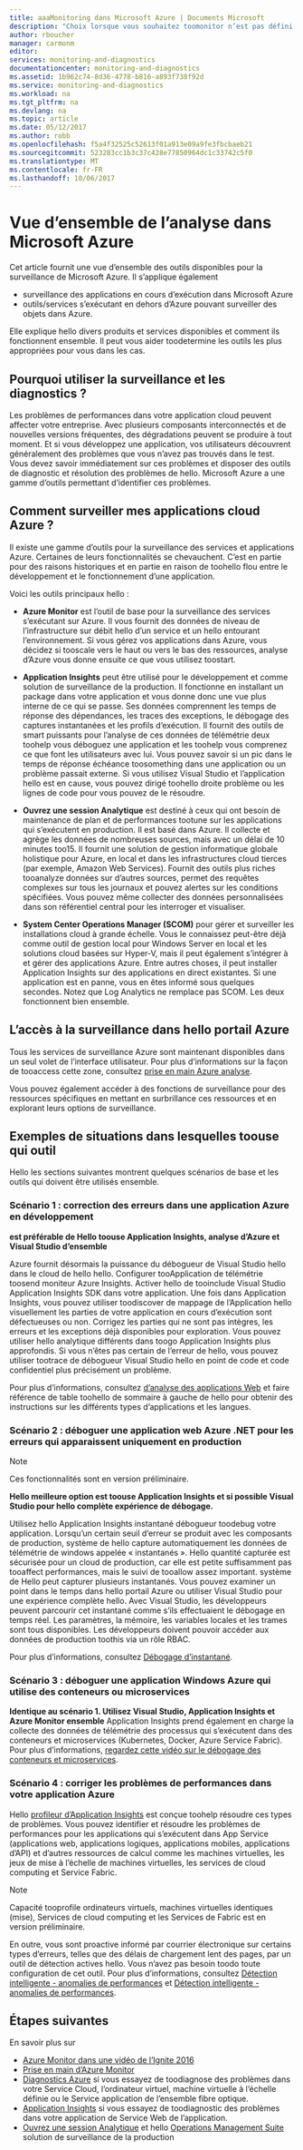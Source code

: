 ```yaml
---
title: aaaMonitoring dans Microsoft Azure | Documents Microsoft
description: "Choix lorsque vous souhaitez toomonitor n’est pas défini dans Microsoft Azure. Azure Monitor, Application Insights Log Analytics"
author: rboucher
manager: carmonm
editor: 
services: monitoring-and-diagnostics
documentationcenter: monitoring-and-diagnostics
ms.assetid: 1b962c74-8d36-4778-b816-a893f738f92d
ms.service: monitoring-and-diagnostics
ms.workload: na
ms.tgt_pltfrm: na
ms.devlang: na
ms.topic: article
ms.date: 05/12/2017
ms.author: robb
ms.openlocfilehash: f5a4f32525c52613f01a913e09a9fe3fbcbaeb21
ms.sourcegitcommit: 523283cc1b3c37c428e77850964dc1c33742c5f0
ms.translationtype: MT
ms.contentlocale: fr-FR
ms.lasthandoff: 10/06/2017
---
```

# <a name="overview-of-monitoring-in-microsoft-azure"></a>Vue d’ensemble de l’analyse dans Microsoft Azure
Cet article fournit une vue d’ensemble des outils disponibles pour la surveillance de Microsoft Azure. Il s’applique également
- surveillance des applications en cours d’exécution dans Microsoft Azure 
- outils/services s’exécutant en dehors d’Azure pouvant surveiller des objets dans Azure. 

Elle explique hello divers produits et services disponibles et comment ils fonctionnent ensemble. Il peut vous aider toodetermine les outils les plus appropriées pour vous dans les cas.  

## <a name="why-use-monitoring-and-diagnostics"></a>Pourquoi utiliser la surveillance et les diagnostics ?

Les problèmes de performances dans votre application cloud peuvent affecter votre entreprise. Avec plusieurs composants interconnectés et de nouvelles versions fréquentes, des dégradations peuvent se produire à tout moment. Et si vous développez une application, vos utilisateurs découvrent généralement des problèmes que vous n’avez pas trouvés dans le test. Vous devez savoir immédiatement sur ces problèmes et disposer des outils de diagnostic et résolution des problèmes de hello. Microsoft Azure a une gamme d’outils permettant d’identifier ces problèmes.

## <a name="how-do-i-monitor-my-azure-cloud-apps"></a>Comment surveiller mes applications cloud Azure ?

Il existe une gamme d’outils pour la surveillance des services et applications Azure. Certaines de leurs fonctionnalités se chevauchent. C’est en partie pour des raisons historiques et en partie en raison de toohello flou entre le développement et le fonctionnement d’une application. 

Voici les outils principaux hello :

-   **Azure Monitor** est l’outil de base pour la surveillance des services s’exécutant sur Azure. Il vous fournit des données de niveau de l’infrastructure sur débit hello d’un service et un hello entourant l’environnement. Si vous gérez vos applications dans Azure, vous décidez si tooscale vers le haut ou vers le bas des ressources, analyse d’Azure vous donne ensuite ce que vous utilisez toostart.

-   **Application Insights** peut être utilisé pour le développement et comme solution de surveillance de la production. Il fonctionne en installant un package dans votre application et vous donne donc une vue plus interne de ce qui se passe. Ses données comprennent les temps de réponse des dépendances, les traces des exceptions, le débogage des captures instantanées et les profils d’exécution. Il fournit des outils de smart puissants pour l’analyse de ces données de télémétrie deux toohelp vous déboguez une application et les toohelp vous comprenez ce que font les utilisateurs avec lui. Vous pouvez savoir si un pic dans le temps de réponse échéance toosomething dans une application ou un problème passait externe. Si vous utilisez Visual Studio et l’application hello est en cause, vous pouvez dirigé toohello droite problème ou les lignes de code pour vous pouvez de le résoudre.  

-   **Ouvrez une session Analytique** est destiné à ceux qui ont besoin de maintenance de plan et de performances tootune sur les applications qui s’exécutent en production. Il est basé dans Azure. Il collecte et agrège les données de nombreuses sources, mais avec un délai de 10 minutes too15. Il fournit une solution de gestion informatique globale holistique pour Azure, en local et dans les infrastructures cloud tierces (par exemple, Amazon Web Services). Fournit des outils plus riches tooanalyze données sur d’autres sources, permet des requêtes complexes sur tous les journaux et pouvez alertes sur les conditions spécifiées.  Vous pouvez même collecter des données personnalisées dans son référentiel central pour les interroger et visualiser. 

-   **System Center Operations Manager (SCOM)** pour gérer et surveiller les installations cloud à grande échelle. Vous le connaissez peut-être déjà comme outil de gestion local pour Windows Server en local et les solutions cloud basées sur Hyper-V, mais il peut également s’intégrer à et gérer des applications Azure. Entre autres choses, il peut installer Application Insights sur des applications en direct existantes.  Si une application est en panne, vous en êtes informé sous quelques secondes. Notez que Log Analytics ne remplace pas SCOM. Les deux fonctionnent bien ensemble.  


## <a name="accessing-monitoring-in-hello-azure-portal"></a>L’accès à la surveillance dans hello portail Azure
Tous les services de surveillance Azure sont maintenant disponibles dans un seul volet de l’interface utilisateur. Pour plus d’informations sur la façon de tooaccess cette zone, consultez [prise en main Azure analyse](monitoring-get-started.md). 

Vous pouvez également accéder à des fonctions de surveillance pour des ressources spécifiques en mettant en surbrillance ces ressources et en explorant leurs options de surveillance. 

## <a name="examples-of-when-toouse-which-tool"></a>Exemples de situations dans lesquelles toouse qui outil 

Hello les sections suivantes montrent quelques scénarios de base et les outils qui doivent être utilisés ensemble. 

### <a name="scenario-1--fix-errors-in-an-azure-application-under-development"></a>Scénario 1 : correction des erreurs dans une application Azure en développement   

**est préférable de Hello toouse Application Insights, analyse d’Azure et Visual Studio d’ensemble**

Azure fournit désormais la puissance du débogueur de Visual Studio hello dans le cloud de hello hello. Configurer tooApplication de télémétrie toosend moniteur Azure Insights. Activer hello de tooinclude Visual Studio Application Insights SDK dans votre application. Une fois dans Application Insights, vous pouvez utiliser toodiscover de mappage de l’Application hello visuellement les parties de votre application en cours d’exécution sont défectueuses ou non. Corrigez les parties qui ne sont pas intègres, les erreurs et les exceptions déjà disponibles pour exploration. Vous pouvez utiliser hello analytique différents dans toogo Application Insights plus approfondis. Si vous n’êtes pas certain de l’erreur de hello, vous pouvez utiliser tootrace de débogueur Visual Studio hello en point de code et code confidentiel plus précisément un problème. 

Pour plus d’informations, consultez [d’analyse des applications Web](../application-insights/app-insights-azure-web-apps.md) et faire référence de table toohello de sommaire à gauche de hello pour obtenir des instructions sur les différents types d’applications et les langues.  

### <a name="scenario-2--debug-an-azure-net-web-application-for-errors-that-only-show-in-production"></a>Scénario 2 : déboguer une application web Azure .NET pour les erreurs qui apparaissent uniquement en production 

> [!NOTE]
> Ces fonctionnalités sont en version préliminaire. 

**Hello meilleure option est toouse Application Insights et si possible Visual Studio pour hello complète expérience de débogage.**

Utilisez hello Application Insights instantané débogueur toodebug votre application. Lorsqu’un certain seuil d’erreur se produit avec les composants de production, système de hello capture automatiquement les données de télémétrie de windows appelée « instantanés ». Hello quantité capturée est sécurisée pour un cloud de production, car elle est petite suffisamment pas tooaffect performances, mais le suivi de tooallow assez important.  système de Hello peut capturer plusieurs instantanés. Vous pouvez examiner un point dans le temps dans hello portail Azure ou utiliser Visual Studio pour une expérience complète hello. Avec Visual Studio, les développeurs peuvent parcourir cet instantané comme s’ils effectuaient le débogage en temps réel. Les paramètres, la mémoire, les variables locales et les trames sont tous disponibles. Les développeurs doivent pouvoir accéder aux données de production toothis via un rôle RBAC.  

Pour plus d’informations, consultez [Débogage d’instantané](../application-insights/app-insights-snapshot-debugger.md). 

### <a name="scenario-3--debug-an-azure-application-that-uses-containers-or-microservices"></a>Scénario 3 : déboguer une application Windows Azure qui utilise des conteneurs ou microservices 

**Identique au scénario 1. Utilisez Visual Studio, Application Insights et Azure Monitor ensemble** Application Insights prend également en charge la collecte des données de télémétrie des processus qui s’exécutent dans des conteneurs et microservices (Kubernetes, Docker, Azure Service Fabric). Pour plus d’informations, [regardez cette vidéo sur le débogage des conteneurs et microservices](https://go.microsoft.com/fwlink/?linkid=848184). 


### <a name="scenario-4--fix-performance-issues-in-your-azure-application"></a>Scénario 4 : corriger les problèmes de performances dans votre application Azure

Hello [profileur d’Application Insights](../application-insights/app-insights-profiler.md) est conçue toohelp résoudre ces types de problèmes. Vous pouvez identifier et résoudre les problèmes de performances pour les applications qui s’exécutent dans App Service (applications web, applications logiques, applications mobiles, applications d’API) et d’autres ressources de calcul comme les machines virtuelles, les jeux de mise à l’échelle de machines virtuelles, les services de cloud computing et Service Fabric. 

> [!NOTE]
> Capacité tooprofile ordinateurs virtuels, machines virtuelles identiques (mise), Services de cloud computing et les Services de Fabric est en version préliminaire.   

En outre, vous sont proactive informé par courrier électronique sur certains types d’erreurs, telles que des délais de chargement lent des pages, par un outil de détection actives hello.  Vous n’avez pas besoin toodo toute configuration de cet outil. Pour plus d’informations, consultez [Détection intelligente - anomalies de performances](../application-insights/app-insights-proactive-performance-diagnostics.md) et [Détection intelligente - anomalies de performances](https://azure.microsoft.com/blog/Enhancments-ApplicationInsights-SmartDetection/preview).



## <a name="next-steps"></a>Étapes suivantes
En savoir plus sur

* [Azure Monitor dans une vidéo de l’Ignite 2016](https://myignite.microsoft.com/videos/4977)
* [Prise en main d’Azure Monitor](monitoring-get-started.md)
* [Diagnostics Azure](../azure-diagnostics.md) si vous essayez de toodiagnose des problèmes dans votre Service Cloud, l’ordinateur virtuel, machine virtuelle à l’échelle définie ou le Service application de l’ensemble fibre optique.
* [Application Insights](https://azure.microsoft.com/documentation/services/application-insights/) si vous essayez de toodiagnostic des problèmes dans votre application de Service Web de l’application.
* [Ouvrez une session Analytique](https://azure.microsoft.com/documentation/services/log-analytics/) et hello [Operations Management Suite](https://www.microsoft.com/oms/) solution de surveillance de la production